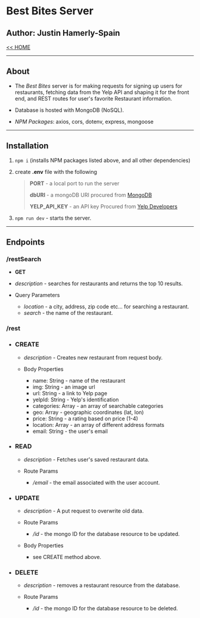 # Best Bites Server

## Author: Justin Hamerly-Spain

[<< HOME](../README.md)

---

## About

- The *Best Bites* server is for making requests for signing up users for restaurants, fetching data from the Yelp API and shaping it for the front end, and REST routes for user's favorite Restaurant information.

- Database is hosted with MongoDB (NoSQL).

- *NPM Packages*: axios, cors, dotenv, express, mongoose

---

## Installation

1. `npm i` (installs NPM packages listed above, and all other dependencies)
2. create **.env** file with the following

    > **PORT** - a local port to run the server 
    >
    > **dbURI** - a mongoDB URI procured from [MongoDB](https://www.mongodb.com/)
    >
    > **YELP_API_KEY** - an API key Procured from [Yelp Developers](https://www.yelp.com/developers/)

3. `npm run dev` - starts the server.

---

## Endpoints

### **/restSearch**

- **GET**

- *description* - searches for restaurants and returns the top 10 results.

- Query Parameters

  - *location* - a city, address, zip code etc... for searching a restaurant.
  - *search* - the name of the restaurant.

### **/rest**

- ### CREATE

  - *description* - Creates new restaurant from request body.

  - Body Properties

    - name: String - name of the restaurant
    - img: String - an image url
    - url: String - a link to Yelp page
    - yelpId: String - Yelp's identification
    - categories: Array - an array of searchable categories
    - geo: Array - geographic coordinates (lat, lon)
    - price: String - a rating based on price (1-4)
    - location: Array - an array of different address formats
    - email: String - the user's email

- ### READ

  - *description* - Fetches user's saved restaurant data.

  - Route Params

    - */email* - the email associated with the user account.

- ### UPDATE

  - *description* - A put request to overwrite old data.

  - Route Params

    - */id* - the mongo ID for the database resource to be updated.
  
  - Body Properties

    - see CREATE method above.

- ### DELETE

  - *description* - removes a restaurant resource from the database.

  - Route Params

    - */id* - the mongo ID for the database resource to be deleted.
